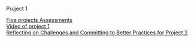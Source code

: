 Project 1

<span style="color:blue">[Five projects Assessments](proj1/Project_Assessment.md)</span><br>
<span style="color:blue">[Video of project 1](proj1/Project_Assessment.md)</span><br>
<span style="color:blue">[Reflecting on Challenges and Committing to Better Practices for Project 2](proj1/thoughts.md)</span><br>
